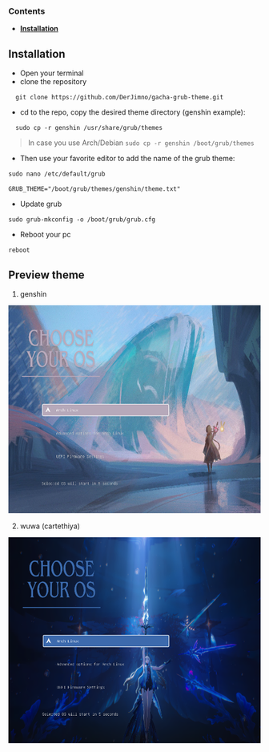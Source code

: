 ###  Contents 


  - <b>[Installation](#installation)</b>

## Installation

- Open your terminal
- clone the repository

```
  git clone https://github.com/DerJimno/gacha-grub-theme.git
```

- cd to the repo, copy the desired theme directory (genshin example):

```
  sudo cp -r genshin /usr/share/grub/themes
```
>In case you use Arch/Debian `sudo cp -r genshin /boot/grub/themes`

- Then use your favorite editor to add the name of the grub theme:

```
sudo nano /etc/default/grub
```

```
GRUB_THEME="/boot/grub/themes/genshin/theme.txt"
```

- Update grub

```
sudo grub-mkconfig -o /boot/grub/grub.cfg
```

- Reboot your pc

```
reboot
```

## Preview theme
1. genshin
<div align="center" style="display:inline">
<img alt="genshin preview" src="preview/genshin.png"/>
</div>

2. wuwa (cartethiya)
<div align="center" style="display:inline">
<img alt="genshin preview" src="preview/wuwa.png"/>
</div>






